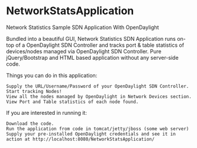 NetworkStatsApplication
=======================

Network Statistics Sample SDN Application With OpenDaylight

Bundled into a beautiful GUI, Network Statistics SDN Application runs on-top of a OpenDaylight SDN Controller and tracks port & table statistics of devices/nodes managed via OpenDaylight SDN Controller. Pure jQuery/Bootstrap and HTML based application without any server-side code.

Things you can do in this application:

    Supply the URL/Username/Password of your OpenDaylight SDN Controller. Start tracking Nodes!
    View all the nodes managed by OpenDaylight in Network Devices section.
    View Port and Table statistics of each node found.

If you are interested in running it:

    Download the code.
    Run the application from code in tomcat/jetty/jboss (some web server)
    Supply your pre-installed OpenDaylight credentials and see it in action at http://localhost:8080/NetworkStatsApplication/

